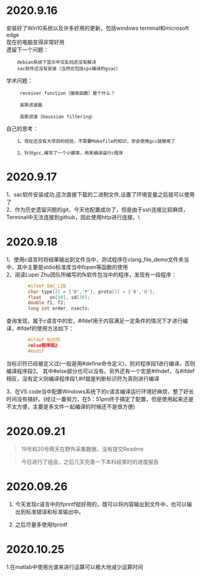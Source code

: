 # 2020.9.16
安装好了Win10系统以及许多好用的更新，包括windows terminal和microsoft edge\
现在的电脑变得非常好用\
遗留下一个问题：

        debian系统下显示中文乱码还没有解决
        sac软件还没有安装（当然也包括cps编译的gsac）


学术问题：

         receiver function（接收函数）是个什么？

         高斯滤波器

         高斯滤波（Gaussian filtering）


自己的思考：

        1、现在还没有大项目的经验，不需要Makefile的知识，学会使用gcc就够用了

        2、针对gcc,编写了一个小脚本，用来编译运行c程序

# 2020.9.17
1、sac软件安装成功,这次直接下载的二进制文件,设置了环境变量之后就可以使用了\
2、作为历史遗留问题的git，今天也配置成功了，但是由于ssh连接比较麻烦，Terminal中无法连接到github，因此使用http进行连接。\

# 2020.9.18
1、使用c语言时将结果输出到文件当中，测试程序在clang_file_demo文件夹当中，其中主要是stdio标准库当中fopen等函数的使用\
2、阅读Lupei Zhu团队所编写的fk软件包当中的程序，发现有一段程序：
```c
        #ifdef SAC_LIB
        char type[2] = {'B','P'}, proto[2] = {'B','U'};
        float	sn[30], sd[30];
        double f1, f2;
        long int order, nsects;
 ```
查询发现，属于c语言中的宏，#ifdef用于内容满足一定条件的情况下才进行编译，#ifdef的使用方法如下：
```c
        #ifdef 标识符 
        #else程序段2 
        #endif 
```        
 当标识符已经被定义过(一般是用#define命令定义)，则对程序段1进行编译，否则编译程序段2。 其中#else部分也可以没有。另外还有一个宏是#ifndef，与#ifdef相反，没有定义则编译程序段1,#if就是判断标识符为真则进行编译

3、在VS code当中配置Windows系统下的c语言编译运行环境好麻烦，整了好长时间没有搞好。(经过一番努力，在5：51pm终于搞定了配置，但是使用起来还是不太方便，主要是多文件一起编译的时候还不是很方便)

# 2020.09.21
>19号和20号两天在野外采集数据，没有提交Readme

>今日进行了组会，之后几天完善一下本科结束时的进度报告

# 2020.09.26
1. 今天发现c语言中的fprintf挺好用的，既可以将内容输出到文件中，也可以输出到标准错误和标准输出中。

2. 之后尽量多使用fprintf

# 2020.10.25
1.在matlab中使用光谱来进行运算可以极大地减少运算时间